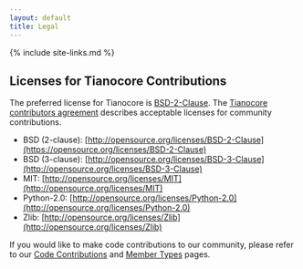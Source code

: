 ```yaml
---
layout: default
title: Legal
---
```

{% include site-links.md %}

## Licenses for Tianocore Contributions

The preferred license for Tianocore is [BSD-2-Clause]({{wiki}}/BSD-License). The [Tianocore contributors agreement](https://raw.githubusercontent.com/tianocore/edk2/master/MdePkg/Contributions.txt) describes acceptable licenses for community contributions.
* BSD (2-clause): [http://opensource.org/licenses/BSD-2-Clause](https://opensource.org/licenses/BSD-2-Clause)
* BSD (3-clause): [http://opensource.org/licenses/BSD-3-Clause](http://opensource.org/licenses/BSD-3-Clause)
* MIT: [http://opensource.org/licenses/MIT](http://opensource.org/licenses/MIT)
* Python-2.0: [http://opensource.org/licenses/Python-2.0](http://opensource.org/licenses/Python-2.0)
* Zlib: [http://opensource.org/licenses/Zlib](http://opensource.org/licenses/Zlib)
	
If you would like to make code contributions to our community, please refer to our [Code Contributions]({{wiki}}/Code-Contributions) and [Member Types]({{wiki}}/Member-Types) pages.

